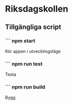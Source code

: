 # Riksdagskollen

## Tillgängliga script

### ``` npm start

Kör appen i utvecklingsläge

### ``` npm run test

Testa

### ``` npm run build

Bygg
